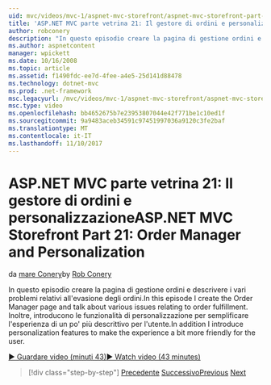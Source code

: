 ```yaml
---
uid: mvc/videos/mvc-1/aspnet-mvc-storefront/aspnet-mvc-storefront-part-21-order-manager-and-personalization
title: 'ASP.NET MVC parte vetrina 21: Il gestore di ordini e personalizzazione | Documenti Microsoft'
author: robconery
description: "In questo episodio creare la pagina di gestione ordini e descrivere i vari problemi relativi all'evasione degli ordini. Inoltre viene introdotta la funzionalità di personalizzazione..."
ms.author: aspnetcontent
manager: wpickett
ms.date: 10/16/2008
ms.topic: article
ms.assetid: f1490fdc-ee7d-4fee-a4e5-25d141d88478
ms.technology: dotnet-mvc
ms.prod: .net-framework
msc.legacyurl: /mvc/videos/mvc-1/aspnet-mvc-storefront/aspnet-mvc-storefront-part-21-order-manager-and-personalization
msc.type: video
ms.openlocfilehash: bb4652675b7e23953807044e42f771be1c10ed1f
ms.sourcegitcommit: 9a9483aceb34591c97451997036a9120c3fe2baf
ms.translationtype: MT
ms.contentlocale: it-IT
ms.lasthandoff: 11/10/2017
---
```

<a name="aspnet-mvc-storefront-part-21-order-manager-and-personalization"></a><span data-ttu-id="da281-104">ASP.NET MVC parte vetrina 21: Il gestore di ordini e personalizzazione</span><span class="sxs-lookup"><span data-stu-id="da281-104">ASP.NET MVC Storefront Part 21: Order Manager and Personalization</span></span>
====================
<span data-ttu-id="da281-105">da [mare Conery](https://github.com/robconery)</span><span class="sxs-lookup"><span data-stu-id="da281-105">by [Rob Conery](https://github.com/robconery)</span></span>

<span data-ttu-id="da281-106">In questo episodio creare la pagina di gestione ordini e descrivere i vari problemi relativi all'evasione degli ordini.</span><span class="sxs-lookup"><span data-stu-id="da281-106">In this episode I create the Order Manager page and talk about various issues relating to order fulfillment.</span></span> <span data-ttu-id="da281-107">Inoltre, introducono le funzionalità di personalizzazione per semplificare l'esperienza di un po' più descrittivo per l'utente.</span><span class="sxs-lookup"><span data-stu-id="da281-107">In addition I introduce personalization features to make the experience a bit more friendly for the user.</span></span>

[<span data-ttu-id="da281-108">&#9654; Guardare video (minuti 43)</span><span class="sxs-lookup"><span data-stu-id="da281-108">&#9654; Watch video (43 minutes)</span></span>](https://channel9.msdn.com/Blogs/ASP-NET-Site-Videos/aspnet-mvc-storefront-part-21-order-manager-and-personalization)

>[!div class="step-by-step"]
<span data-ttu-id="da281-109">[Precedente](aspnet-mvc-storefront-part-20-logging.md)
[Successivo](aspnet-mvc-storefront-part-22-restructuring-rerouting-and-paypal.md)</span><span class="sxs-lookup"><span data-stu-id="da281-109">[Previous](aspnet-mvc-storefront-part-20-logging.md)
[Next](aspnet-mvc-storefront-part-22-restructuring-rerouting-and-paypal.md)</span></span>
